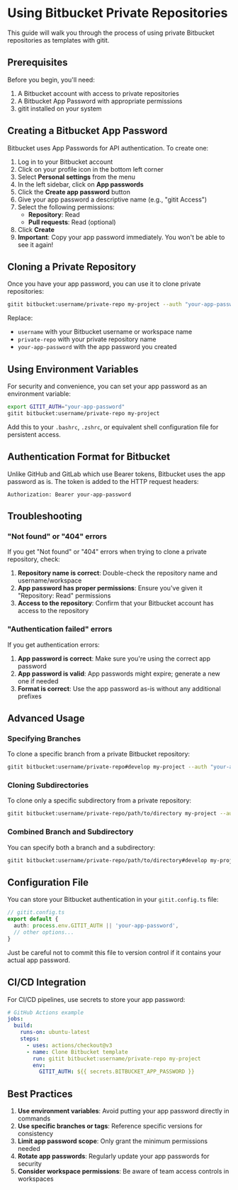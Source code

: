 # Using Bitbucket Private Repositories

This guide will walk you through the process of using private Bitbucket repositories as templates with gitit.

## Prerequisites

Before you begin, you'll need:

1. A Bitbucket account with access to private repositories
2. A Bitbucket App Password with appropriate permissions
3. gitit installed on your system

## Creating a Bitbucket App Password

Bitbucket uses App Passwords for API authentication. To create one:

1. Log in to your Bitbucket account
2. Click on your profile icon in the bottom left corner
3. Select **Personal settings** from the menu
4. In the left sidebar, click on **App passwords**
5. Click the **Create app password** button
6. Give your app password a descriptive name (e.g., "gitit Access")
7. Select the following permissions:
   - **Repository**: Read
   - **Pull requests**: Read (optional)
8. Click **Create**
9. **Important**: Copy your app password immediately. You won't be able to see it again!

## Cloning a Private Repository

Once you have your app password, you can use it to clone private repositories:

```bash
gitit bitbucket:username/private-repo my-project --auth "your-app-password"
```

Replace:

- `username` with your Bitbucket username or workspace name
- `private-repo` with your private repository name
- `your-app-password` with the app password you created

## Using Environment Variables

For security and convenience, you can set your app password as an environment variable:

```bash
export GITIT_AUTH="your-app-password"
gitit bitbucket:username/private-repo my-project
```

Add this to your `.bashrc`, `.zshrc`, or equivalent shell configuration file for persistent access.

## Authentication Format for Bitbucket

Unlike GitHub and GitLab which use Bearer tokens, Bitbucket uses the app password as is. The token is added to the HTTP request headers:

```
Authorization: Bearer your-app-password
```

## Troubleshooting

### "Not found" or "404" errors

If you get "Not found" or "404" errors when trying to clone a private repository, check:

1. **Repository name is correct**: Double-check the repository name and username/workspace
2. **App password has proper permissions**: Ensure you've given it "Repository: Read" permissions
3. **Access to the repository**: Confirm that your Bitbucket account has access to the repository

### "Authentication failed" errors

If you get authentication errors:

1. **App password is correct**: Make sure you're using the correct app password
2. **App password is valid**: App passwords might expire; generate a new one if needed
3. **Format is correct**: Use the app password as-is without any additional prefixes

## Advanced Usage

### Specifying Branches

To clone a specific branch from a private Bitbucket repository:

```bash
gitit bitbucket:username/private-repo#develop my-project --auth "your-app-password"
```

### Cloning Subdirectories

To clone only a specific subdirectory from a private repository:

```bash
gitit bitbucket:username/private-repo/path/to/directory my-project --auth "your-app-password"
```

### Combined Branch and Subdirectory

You can specify both a branch and a subdirectory:

```bash
gitit bitbucket:username/private-repo/path/to/directory#develop my-project --auth "your-app-password"
```

## Configuration File

You can store your Bitbucket authentication in your `gitit.config.ts` file:

```typescript
// gitit.config.ts
export default {
  auth: process.env.GITIT_AUTH || 'your-app-password',
  // other options...
}
```

Just be careful not to commit this file to version control if it contains your actual app password.

## CI/CD Integration

For CI/CD pipelines, use secrets to store your app password:

```yaml
# GitHub Actions example
jobs:
  build:
    runs-on: ubuntu-latest
    steps:
      - uses: actions/checkout@v3
      - name: Clone Bitbucket template
        run: gitit bitbucket:username/private-repo my-project
        env:
          GITIT_AUTH: ${{ secrets.BITBUCKET_APP_PASSWORD }}
```

## Best Practices

1. **Use environment variables**: Avoid putting your app password directly in commands
2. **Use specific branches or tags**: Reference specific versions for consistency
3. **Limit app password scope**: Only grant the minimum permissions needed
4. **Rotate app passwords**: Regularly update your app passwords for security
5. **Consider workspace permissions**: Be aware of team access controls in workspaces
